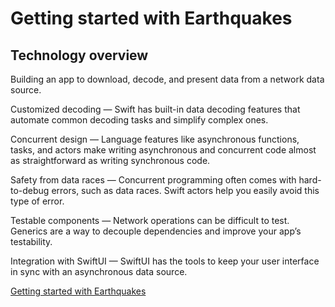 # Getting started with Earthquakes

## Technology overview

Building an app to download, decode, and present data from a network data source.

Customized decoding — Swift has built-in data decoding features that automate common decoding tasks and simplify complex ones.

Concurrent design — Language features like asynchronous functions, tasks, and actors make writing asynchronous and concurrent code almost as straightforward as writing synchronous code.

Safety from data races — Concurrent programming often comes with hard-to-debug errors, such as data races. Swift actors help you easily avoid this type of error.

Testable components — Network operations can be difficult to test. Generics are a way to decouple dependencies and improve your app’s testability.

Integration with SwiftUI — SwiftUI has the tools to keep your user interface in sync with an asynchronous data source.

[Getting started with Earthquakes](https://developer.apple.com/tutorials/app-dev-training/getting-started-with-earthquakes)
